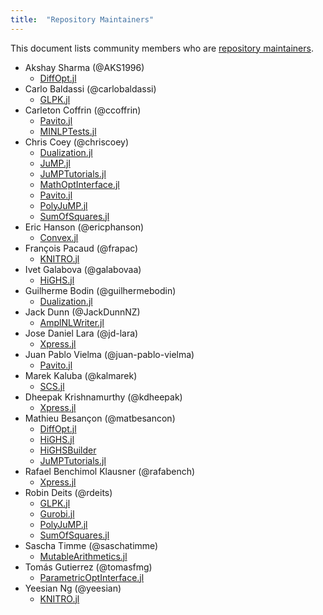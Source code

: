 ```yaml
---
title:  "Repository Maintainers"
---
```


This document lists community members who are [repository maintainers](/pages/governance/#repository-maintainers).

* Akshay Sharma (@AKS1996)
  - [DiffOpt.jl](https://github.com/jump-dev/DiffOpt.jl)
* Carlo Baldassi (@carlobaldassi)
  - [GLPK.jl](https://github.com/jump-dev/GLPK.jl)
* Carleton Coffrin (@ccoffrin)
  - [Pavito.jl](https://github.com/jump-dev/Pavito.jl)
  - [MINLPTests.jl](https://github.com/jump-dev/MINLPTests.jl)
* Chris Coey (@chriscoey)
  - [Dualization.jl](https://github.com/jump-dev/Dualization.jl)
  - [JuMP.jl](https://github.com/jump-dev/JuMP.jl)
  - [JuMPTutorials.jl](https://github.com/jump-dev/JuMPTutorials.jl)
  - [MathOptInterface.jl](https://github.com/jump-dev/MathOptInterface.jl)
  - [Pavito.jl](https://github.com/jump-dev/Pavito.jl)
  - [PolyJuMP.jl](https://github.com/jump-dev/PolyJuMP.jl)
  - [SumOfSquares.jl](https://github.com/jump-dev/SumOfSquares.jl)
* Eric Hanson (@ericphanson)
  - [Convex.jl](https://github.com/jump-dev/Convex.jl)
* François Pacaud (@frapac)
  - [KNITRO.jl](https://github.com/jump-dev/KNITRO.jl)
* Ivet Galabova (@galabovaa)
  - [HiGHS.jl](https://github.com/jump-dev/HiGHS.jl)
* Guilherme Bodin (@guilhermebodin)
  - [Dualization.jl](https://github.com/jump-dev/Dualization.jl)
* Jack Dunn (@JackDunnNZ)
  - [AmplNLWriter.jl](https://github.com/jump-dev/AmplNLWriter.jl)
* Jose Daniel Lara (@jd-lara)
  - [Xpress.jl](https://github.com/jump-dev/Xpress.jl)
* Juan Pablo Vielma (@juan-pablo-vielma)
  - [Pavito.jl](https://github.com/jump-dev/Pavito.jl)
* Marek Kaluba (@kalmarek)
  - [SCS.jl](https://github.com/jump-dev/SCS.jl)
* Dheepak Krishnamurthy (@kdheepak)
  - [Xpress.jl](https://github.com/jump-dev/Xpress.jl)
* Mathieu Besançon (@matbesancon)
  - [DiffOpt.jl](https://github.com/jump-dev/DiffOpt.jl)
  - [HiGHS.jl](https://github.com/jump-dev/HiGHS.jl)
  - [HiGHSBuilder](https://github.com/jump-dev/HiGHSBuilder)
  - [JuMPTutorials.jl](https://github.com/jump-dev/JuMPTutorials.jl)
* Rafael Benchimol Klausner (@rafabench)
  - [Xpress.jl](https://github.com/jump-dev/Xpress.jl)
* Robin Deits (@rdeits)
  - [GLPK.jl](https://github.com/jump-dev/GLPK.jl)
  - [Gurobi.jl](https://github.com/jump-dev/Gurobi.jl)
  - [PolyJuMP.jl](https://github.com/jump-dev/PolyJuMP.jl)
  - [SumOfSquares.jl](https://github.com/jump-dev/SumOfSquares.jl)
* Sascha Timme (@saschatimme)
  - [MutableArithmetics.jl](https://github.com/jump-dev/MutableArithmetics.jl)
* Tomás Gutierrez (@tomasfmg)
  - [ParametricOptInterface.jl](https://github.com/jump-dev/ParametricOptInterface.jl)
* Yeesian Ng (@yeesian)
  - [KNITRO.jl](https://github.com/jump-dev/KNITRO.jl)
